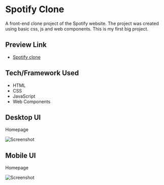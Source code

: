 # Spotify Clone
A front-end clone project of the Spotify website. The project was created using basic css,  js and web components. This is my first big project.

## Preview Link
- [Spotify clone](https://oguz3-projects.web.app/projects/spotify-clone/)

## Tech/Framework Used
* HTML
* CSS
* JavaScript
* Web Components

## Desktop UI

Homepage

![Screenshot](https://oguz3-projects.web.app/projects/spotify_ss/web.PNG)

## Mobile UI

Homepage

![Screenshot](https://oguz3-projects.web.app/projects/spotify_ss/mobil.PNG)
